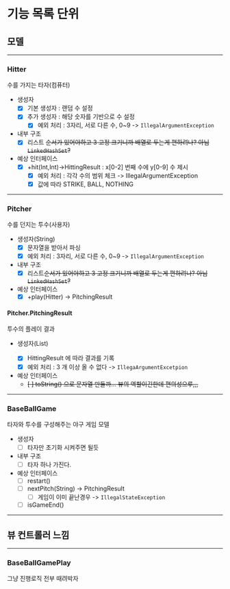 # 기능 목록 단위

## 모델

---

### Hitter

수를 가지는 타자(컴퓨터)

- 생성자
  - [x] 기본 생성자 : 랜덤 수 설정
  - [x] 추가 생성자 : 해당 숫자를 기반으로 수 설정
    - [x] 예외 처리 : 3자리, 서로 다른 수, 0~9 -> `IllegalArgumentException`
- 내부 구조
  - [x] 리스트 ~~순서가 있어야하고 3 고정 크기니까 배열로 두는게 편하려나? 아님 `LinkedHashSet`?~~
- 예상 인터페이스
  - [x] +hit(Int,Int)->HittingResult : x[0-2] 번째 수에 y[0-9] 수 제시
    - [x] 예외 처리 : 각각 수의 범위 체크 -> IllegalArgumentException
    - [x] 값에 따라 STRIKE, BALL, NOTHING

---
    
### Pitcher

수를 던지는 투수(사용자)

- 생성자(String)
  - [x] 문자열을 받아서 파싱
  - [x] 예외 처리 : 3자리, 서로 다른 수, 0~9 -> `IllegalArgumentException`
- 내부 구조
  - [x] 리스트~~순서가 있어야하고 3 고정 크기니까 배열로 두는게 편하려나? 아님 `LinkedHashSet`?~~
- 예상 인터페이스
  - [x] +play(Hitter) -> PitchingResult

#### Pitcher.PitchingResult

투수의 플레이 결과

- 생성자(List<HittingResult>)
  - [x] HittingResult 에 따라 결과를 기록
  - [x] 예외 처리 : 3 개 이상 올 수 없다 -> `IllegaArgumentExcetpion`
- 예상 인터페이스
  - ~~[ ] toString() 으로 문자열 만들까... 뷰의 역할이긴한데 편의성으루,,,~~

---

### BaseBallGame

타자와 투수를 구성해주는 야구 게임 모델

- 생성자
  - [ ] 타자만 초기화 시켜주면 될듯
- 내부 구조
  - [ ] 타자 하나 가진다.
- 예상 인터페이스
  - [ ] restart()
  - [ ] nextPitch(String) -> PitchingResult
    - [ ] 게임이 이미 끝난경우 -> `IllegalStateException`
  - [ ] isGameEnd()

---

## 뷰 컨트롤러 느낌

---

### BaseBallGamePlay

그냥 진행로직 전부 때려박자
